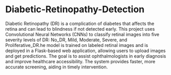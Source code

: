 # Diabetic-Retinopathy-Detection
Diabetic Retinopathy (DR) is a complication of diabetes that affects the retina and can lead to blindness if not detected early. This project uses Convolutional Neural Networks (CNNs) to classify retinal images into five severity levels of DR: No_DR, Mild, Moderate, Severe, and Proliferative_DR.he model is trained on labeled retinal images and is deployed in a Flask-based web application, allowing users to upload images and get predictions. The goal is to assist ophthalmologists in early diagnosis and improve healthcare accessibility. The system provides faster, more accurate screening, aiding in timely intervention.
